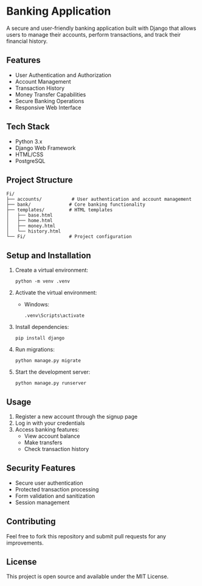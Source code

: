 # Banking Application

A secure and user-friendly banking application built with Django that allows users to manage their accounts, perform transactions, and track their financial history.

## Features

- User Authentication and Authorization
- Account Management
- Transaction History
- Money Transfer Capabilities
- Secure Banking Operations
- Responsive Web Interface

## Tech Stack

- Python 3.x
- Django Web Framework
- HTML/CSS
- PostgreSQL

## Project Structure

```
Fi/
├── accounts/           # User authentication and account management
├── bank/              # Core banking functionality
├── templates/         # HTML templates
│   ├── base.html
│   ├── home.html
│   ├── money.html
│   └── history.html
└── Fi/                # Project configuration
```

## Setup and Installation

1. Create a virtual environment:
   ```
   python -m venv .venv
   ```

2. Activate the virtual environment:
   - Windows:
     ```
     .venv\Scripts\activate
     ```

3. Install dependencies:
   ```
   pip install django
   ```

4. Run migrations:
   ```
   python manage.py migrate
   ```

5. Start the development server:
   ```
   python manage.py runserver
   ```

## Usage

1. Register a new account through the signup page
2. Log in with your credentials
3. Access banking features:
   - View account balance
   - Make transfers
   - Check transaction history

## Security Features

- Secure user authentication
- Protected transaction processing
- Form validation and sanitization
- Session management

## Contributing

Feel free to fork this repository and submit pull requests for any improvements.

## License

This project is open source and available under the MIT License.

